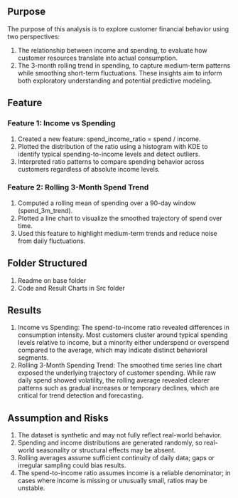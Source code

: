 ## Purpose
The purpose of this analysis is to explore customer financial behavior using two perspectives:
1. The relationship between income and spending, to evaluate how customer resources translate into actual consumption.
2. The 3-month rolling trend in spending, to capture medium-term patterns while smoothing short-term fluctuations.
These insights aim to inform both exploratory understanding and potential predictive modeling.

## Feature
### Feature 1: Income vs Spending
1. Created a new feature: spend_income_ratio = spend / income.
2. Plotted the distribution of the ratio using a histogram with KDE to identify typical spending-to-income levels and detect outliers.
3. Interpreted ratio patterns to compare spending behavior across customers regardless of absolute income levels.

### Feature 2: Rolling 3-Month Spend Trend
1. Computed a rolling mean of spending over a 90-day window (spend_3m_trend).
2. Plotted a line chart to visualize the smoothed trajectory of spend over time.
3. Used this feature to highlight medium-term trends and reduce noise from daily fluctuations.

## Folder Structured
1. Readme on base folder
2. Code and Result Charts in Src folder

## Results
1. Income vs Spending: The spend-to-income ratio revealed differences in consumption intensity. Most customers cluster around typical spending levels relative to income, but a minority either underspend or overspend compared to the average, which may indicate distinct behavioral segments.
2. Rolling 3-Month Spending Trend: The smoothed time series line chart exposed the underlying trajectory of customer spending. While raw daily spend showed volatility, the rolling average revealed clearer patterns such as gradual increases or temporary declines, which are critical for trend detection and forecasting.

## Assumption and Risks
1. The dataset is synthetic and may not fully reflect real-world behavior.
2. Spending and income distributions are generated randomly, so real-world seasonality or structural effects may be absent.
3. Rolling averages assume sufficient continuity of daily data; gaps or irregular sampling could bias results.
4. The spend-to-income ratio assumes income is a reliable denominator; in cases where income is missing or unusually small, ratios may be unstable.